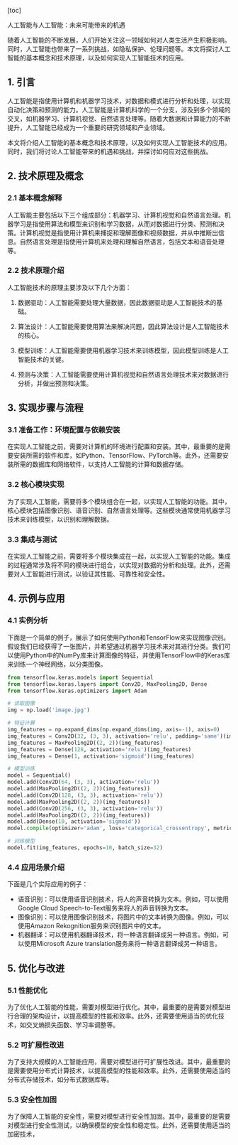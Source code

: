 
[toc]                    
                
                
人工智能与人工智能：未来可能带来的机遇

随着人工智能的不断发展，人们开始关注这一领域如何对人类生活产生积极影响。同时，人工智能也带来了一系列挑战，如隐私保护、伦理问题等。本文将探讨人工智能的基本概念和技术原理，以及如何实现人工智能技术的应用。

## 1. 引言

人工智能是指使用计算机和机器学习技术，对数据和模式进行分析和处理，以实现自动化决策和预测的能力。人工智能是计算机科学的一个分支，涉及到多个领域的交叉，如机器学习、计算机视觉、自然语言处理等。随着大数据和计算能力的不断提升，人工智能已经成为一个重要的研究领域和产业领域。

本文将介绍人工智能的基本概念和技术原理，以及如何实现人工智能技术的应用。同时，我们将讨论人工智能带来的机遇和挑战，并探讨如何应对这些挑战。

## 2. 技术原理及概念

### 2.1 基本概念解释

人工智能主要包括以下三个组成部分：机器学习、计算机视觉和自然语言处理。机器学习是指使用算法和模型来识别和学习数据，从而对数据进行分类、预测和决策。计算机视觉是指使用计算机来捕捉和理解图像和视频数据，并从中推断出信息。自然语言处理是指使用计算机来处理和理解自然语言，包括文本和语音处理等。

### 2.2 技术原理介绍

人工智能技术的原理主要涉及以下几个方面：

1. 数据驱动：人工智能需要处理大量数据，因此数据驱动是人工智能技术的基础。

2. 算法设计：人工智能需要使用算法来解决问题，因此算法设计是人工智能技术的核心。

3. 模型训练：人工智能需要使用机器学习技术来训练模型，因此模型训练是人工智能技术的关键。

4. 预测与决策：人工智能需要使用计算机视觉和自然语言处理技术来对数据进行分析，并做出预测和决策。

## 3. 实现步骤与流程

### 3.1 准备工作：环境配置与依赖安装

在实现人工智能之前，需要对计算机的环境进行配置和安装。其中，最重要的是需要安装所需的软件和库，如Python、TensorFlow、PyTorch等。此外，还需要安装所需的数据库和网络软件，以支持人工智能的计算和数据存储。

### 3.2 核心模块实现

为了实现人工智能，需要将多个模块组合在一起，以实现人工智能的功能。其中，核心模块包括图像识别、语音识别、自然语言处理等。这些模块通常使用机器学习技术来训练模型，以识别和理解数据。

### 3.3 集成与测试

在实现人工智能之前，需要将多个模块集成在一起，以实现人工智能的功能。集成的过程通常涉及将不同的模块进行组合，以实现对数据的分析和处理。此外，还需要对人工智能进行测试，以验证其性能、可靠性和安全性。

## 4. 示例与应用

### 4.1 实例分析

下面是一个简单的例子，展示了如何使用Python和TensorFlow来实现图像识别。假设我们已经获得了一张图片，并希望通过机器学习技术来对其进行分类。我们可以使用Python中的NumPy库来计算图像的特征，并使用TensorFlow中的Keras库来训练一个神经网络，以分类图像。

```python
from tensorflow.keras.models import Sequential
from tensorflow.keras.layers import Conv2D, MaxPooling2D, Dense
from tensorflow.keras.optimizers import Adam

# 读取图像
img = np.load('image.jpg')

# 特征计算
img_features = np.expand_dims(np.expand_dims(img, axis=-1), axis=0)
img_features = Conv2D(32, (3, 3), activation='relu', padding='same')(img_features)
img_features = MaxPooling2D((2, 2))(img_features)
img_features = Dense(128, activation='relu')(img_features)
img_features = Dense(1, activation='sigmoid')(img_features)

# 模型训练
model = Sequential()
model.add(Conv2D(64, (3, 3), activation='relu'))
model.add(MaxPooling2D((2, 2))(img_features))
model.add(Conv2D(128, (3, 3), activation='relu'))
model.add(MaxPooling2D((2, 2))(img_features))
model.add(Conv2D(256, (3, 3), activation='relu'))
model.add(MaxPooling2D((2, 2))(img_features))
model.add(Dense(10, activation='sigmoid'))
model.compile(optimizer='adam', loss='categorical_crossentropy', metrics=['accuracy'])

# 训练模型
model.fit(img_features, epochs=10, batch_size=32)
```

### 4.4 应用场景介绍

下面是几个实际应用的例子：

- 语音识别：可以使用语音识别技术，将人的声音转换为文本。例如，可以使用Google Cloud Speech-to-Text服务来将人的声音转换为文本。
- 图像识别：可以使用图像识别技术，将图片中的文本转换为图像。例如，可以使用Amazon Rekognition服务来识别图片中的文本。
- 机器翻译：可以使用机器翻译技术，将一种语言翻译成另一种语言。例如，可以使用Microsoft Azure translation服务来将一种语言翻译成另一种语言。

## 5. 优化与改进

### 5.1 性能优化

为了优化人工智能的性能，需要对模型进行优化。其中，最重要的是需要对模型进行合理的架构设计，以提高模型的性能和效率。此外，还需要使用适当的优化技术，如交叉熵损失函数、学习率调整等。

### 5.2 可扩展性改进

为了支持大规模的人工智能应用，需要对模型进行可扩展性改进。其中，最重要的是需要使用分布式计算技术，以提高模型的性能和效率。此外，还需要使用适当的分布式存储技术，如分布式数据库等。

### 5.3 安全性加固

为了保障人工智能的安全性，需要对模型进行安全性加固。其中，最重要的是需要对模型进行安全性测试，以确保模型的安全性和稳定性。此外，还需要使用适当的加密技术，

